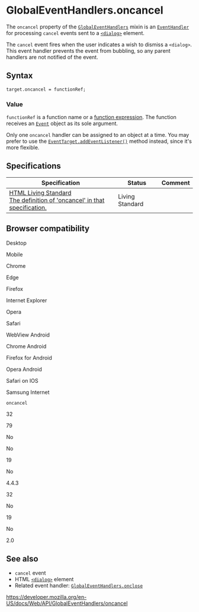 GlobalEventHandlers.oncancel
============================

The `oncancel` property of the [`GlobalEventHandlers`](../globaleventhandlers) mixin is an [`EventHandler`](https://developer.mozilla.org/en-US/docs/Web/Events/Event_handlers) for processing `cancel` events sent to a [`<dialog>`](https://developer.mozilla.org/en-US/docs/Web/HTML/Element/dialog) element.

The `cancel` event fires when the user indicates a wish to dismiss a `<dialog>`. This event handler prevents the event from bubbling, so any parent handlers are not notified of the event.

Syntax
------

    target.oncancel = functionRef;

### Value

`functionRef` is a function name or a [function expression](https://developer.mozilla.org/en-US/docs/Web/JavaScript/Reference/Operators/function). The function receives an [`Event`](../event) object as its sole argument.

Only one `oncancel` handler can be assigned to an object at a time. You may prefer to use the [`EventTarget.addEventListener()`](../eventtarget/addeventlistener) method instead, since it's more flexible.

Specifications
--------------

<table><thead><tr class="header"><th>Specification</th><th>Status</th><th>Comment</th></tr></thead><tbody><tr class="odd"><td><a href="https://html.spec.whatwg.org/multipage/webappapis.html#handler-oncancel">HTML Living Standard<br />
<span class="small">The definition of 'oncancel' in that specification.</span></a></td><td><span class="spec-living">Living Standard</span></td><td></td></tr></tbody></table>

Browser compatibility
---------------------

Desktop

Mobile

Chrome

Edge

Firefox

Internet Explorer

Opera

Safari

WebView Android

Chrome Android

Firefox for Android

Opera Android

Safari on IOS

Samsung Internet

`oncancel`

32

79

No

No

19

No

4.4.3

32

No

19

No

2.0

See also
--------

-   `cancel` event
-   HTML [`<dialog>`](https://developer.mozilla.org/en-US/docs/Web/HTML/Element/dialog) element
-   Related event handler: [`GlobalEventHandlers.onclose`](onclose)

<a href="https://developer.mozilla.org/en-US/docs/Web/API/GlobalEventHandlers/oncancel" class="_attribution-link">https://developer.mozilla.org/en-US/docs/Web/API/GlobalEventHandlers/oncancel</a>
